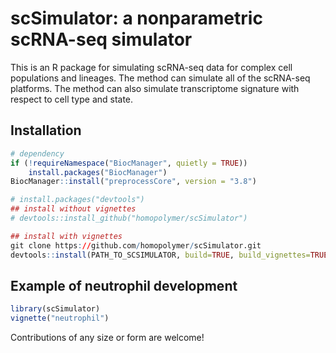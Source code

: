 # scSimulator: a nonparametric scRNA-seq simulator

This is an R package for simulating scRNA-seq data for complex cell populations and lineages. The method can simulate all of the scRNA-seq platforms. The method can also simulate transcriptome signature with respect to cell type and state.

## Installation

```R
# dependency
if (!requireNamespace("BiocManager", quietly = TRUE))
    install.packages("BiocManager")
BiocManager::install("preprocessCore", version = "3.8")

# install.packages("devtools")
## install without vignettes
# devtools::install_github("homopolymer/scSimulator")

## install with vignettes
git clone https://github.com/homopolymer/scSimulator.git
devtools::install(PATH_TO_SCSIMULATOR, build=TRUE, build_vignettes=TRUE, dependiences=TRUE, force=TRUE)
```

## Example of neutrophil development
```R
library(scSimulator)
vignette("neutrophil")
```

Contributions of any size or form are welcome!
